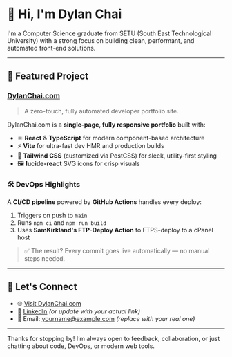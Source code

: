 # 👋 Hi, I'm Dylan Chai

I'm a Computer Science graduate from SETU (South East Technological University) with a strong focus on building clean, performant, and automated front-end solutions.

---

## 🚀 Featured Project

### [DylanChai.com](https://dylanchai.com)

> A zero-touch, fully automated developer portfolio site.

DylanChai.com is a **single-page, fully responsive portfolio** built with:

- ⚛️ **React** & **TypeScript** for modern component-based architecture
- ⚡ **Vite** for ultra-fast dev HMR and production builds
- 🎨 **Tailwind CSS** (customized via PostCSS) for sleek, utility-first styling
- 🖼️ **lucide-react** SVG icons for crisp visuals

### 🛠️ DevOps Highlights

A **CI/CD pipeline** powered by **GitHub Actions** handles every deploy:

1. Triggers on push to `main`
2. Runs `npm ci` and `npm run build`
3. Uses **SamKirkland's FTP-Deploy Action** to FTPS-deploy to a cPanel host

> ✅ The result? Every commit goes live automatically — no manual steps needed.

---

## 💼 Let's Connect

- 🌐 [Visit DylanChai.com](https://dylanchai.com)
- 💼 [LinkedIn](https://www.linkedin.com/in/dylanchai) *(or update with your actual link)*
- 📧 Email: yourname@example.com *(replace with your real one)*

---

Thanks for stopping by! I’m always open to feedback, collaboration, or just chatting about code, DevOps, or modern web tools.
